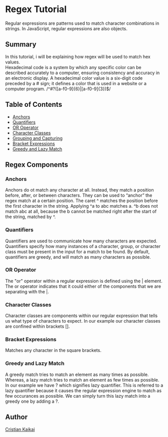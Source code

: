 # Regex Tutorial 
Regular expressions are patterns used to match character combinations in strings. In JavaScript, regular expressions are also objects. 

## Summary
In this tutorial, i will be explaining how regex will be used to match hex values.  
Hexadecimal code is a system by which any specific color can be described accurately to a computer, ensuring consistency and accuracy in an electronic display. 
A hexadecimal color value is a six-digit code preceded by a # sign; it defines a color that is used in a website or a computer program. /^#?([a-f0-9]{6}|[a-f0-9]{3})$/

## Table of Contents

- [Anchors](#anchors)
- [Quantifiers](#quantifiers)
- [OR Operator](#or-operator)
- [Character Classes](#character-classes)
- [Grouping and Capturing](#grouping-and-capturing)
- [Bracket Expressions](#bracket-expressions)
- [Greedy and Lazy Match](#greedy-and-lazy-match)

## Regex Components

### Anchors
Anchors do ot match any character at all. Instead, they match a position before, after, or between characters. They can be used to “anchor” the regex match at a certain position. The caret ^ matches the position before the first character in the string. Applying ^a to abc matches a. ^b does not match abc at all, because the b cannot be matched right after the start of the string, matched by ^.

### Quantifiers
Quantifiers are used to communicate how many characters are expected. Quantifiers specify how many instances of a character, group, or character class must be present in the input for a match to be found. By default, quantifiers are greedy, and will match as many characters as possible.

### OR Operator
The "or" operator within a regular expression is defined using the | element. The or operator indicates that it could either of the components that we are separating with the |.

### Character Classes
Character classes are components within our regular expression that tells us what type of characters to expect. In our example our character classes are confined within brackets [].

### Bracket Expressions
Matches any character in the square brackets. 

### Greedy and Lazy Match
A greedy match tries to match an element as many times as possible. Whereas, a lazy match tries to match an element as few times as possible. In our example we have ? which signifies lazy quantifier. This is referred to a lazy quantifier because it causes the regular expression engine to match as few occurances as possible. We can simply turn this lazy match into a greedy one by adding a ?.


## Author

[Cristian Kaikai](https://github.com/ckaikai19)
